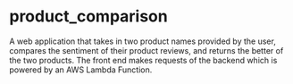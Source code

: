# product_comparison
A web application that takes in two product names provided by the user, compares the sentiment of their product reviews, and returns the better of the two products. The front end makes requests of the backend which is powered by an AWS Lambda Function.
